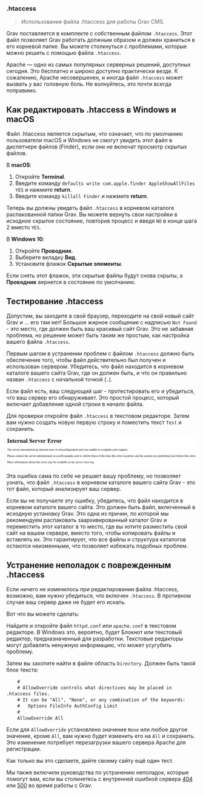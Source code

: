 ### .htaccess

> Использование файла .htaccess для работы Grav CMS.

Grav поставляется в комплекте с собственным файлом `.htaccess`. Этот файл позволяет Grav работать должным образом и должен храниться в его корневой папке. Вы можете столкнуться с проблемами, которые можно решить с помощью файла `.htaccess`.

Apache — одно из самых популярных серверных решений, доступных сегодня. Это бесплатно и широко доступно практически везде. К сожалению, Apache несовершенен, и иногда файл `.htaccess` может вызвать у вас головную боль. Не волнуйтесь, это почти всегда поправимо.

## Как редактировать .htaccess в Windows и macOS

Файл .htaccess является скрытым, что означает, что по умолчанию пользователи macOS и Windows не смогут увидеть этот файл в диспетчере файлов (Finder), если они не включат просмотр скрытых файлов.

В **macOS**:

1. Откройте **Terminal**.
2. Введите команду `defaults write com.apple.finder AppleShowAllFiles YES` и нажмите **return**.
3. Введите команду `killall Finder` и нажмите **return**.

Теперь вы должны увидеть файл `.htaccess` в корневом каталоге распакованной папки Grav. Вы можете вернуть свои настройки в исходное скрытое состояние, повторив процесс и введя `NO` в конце шага 2 вместо `YES`.

В **Windows 10**:

1. Откройте **Проводник**.
2. Выберите вкладку **Вид**.
3. Установите флажок **Скрытые элементы**.

Если снять этот флажок, эти скрытые файлы будут снова скрыты, а **Проводник** вернется в состояние по умолчанию.

## Тестирование .htaccess

Допустим, вы заходите в свой браузер, переходите на свой новый сайт Grav и ... его там нет! Большое жирное сообщение с надписью `Not Found` - это место, где должен быть ваш красивый сайт Grav. Это не забавная проблема, но решение может быть таким же простым, как настройка вашего файла `.htaccess`.

Первым шагом в устранении проблем с файлом `.htaccess` должно быть обеспечение того, чтобы файл действительно был получен и использован сервером. Убедитесь, что файл находится в корневом каталоге вашего сайта Grav, где он должен быть, и что он правильно назван `.htaccess` с начальной точкой (`.`).

Если файл есть, ваш следующий шаг - протестировать его и убедиться, что ваш сервер его обнаруживает. Это простой процесс, который включает добавление одной строки в начало файла.

Для проверки откройте файл `.htaccess` в текстовом редакторе. Затем вам нужно создать новую первую строку и поместить текст `Test` и сохранить.

![HTACCESS Test](test.png)

Эта ошибка сама по себе не решает вашу проблему, но позволяет узнать, что файл `.htaccess` в корневом каталоге вашего сайта Grav - это тот файл, который анализирует ваш сервер.

Если вы не получаете эту ошибку, убедитесь, что файл находится в корневом каталоге вашего сайта. Это должен быть файл, включенный в исходную установку Grav. Это одна из причин, по которой мы рекомендуем распаковать заархивированный каталог Grav и переместить этот каталог в то место, где вы хотите разместить свой сайт на вашем сервере, вместо того, чтобы копировать файлы и вставлять их. Это гарантирует, что все файлы и структура каталогов остаются неизменными, что позволяет избежать подобных проблем.

## Устранение неполадок с поврежденным .htaccess

Если ничего не изменилось при редактировании файла .htaccess, возможно, вам нужно убедиться, что включен `.htaccess`. В противном случае ваш сервер даже не будет его искать.

Вот что вы можете сделать:

Найдите и откройте файл `httpd.conf` или `apache.conf` в текстовом редакторе. В Windows это, вероятно, будет Блокнот или текстовый редактор, предназначенный для разработки. Текстовые редакторы могут добавлять ненужную информацию, что может усугубить проблему.

Затем вы захотите найти в файле область `Directory`. Должен быть такой блок текста:

```text
    #
    # AllowOverride controls what directives may be placed in .htaccess files.
    # It can be "All", "None", or any combination of the keywords:
    #   Options FileInfo AuthConfig Limit
    #
    AllowOverride All
```

Если для `AllowOverride` установлено значение `None` или любое другое значение, кроме `All`, вам нужно будет изменить его на `All` и сохранить. Это изменение потребует перезагрузки вашего сервера Apache для регистрации.

Как только вы это сделаете, дайте своему сайту ещё один тест.

Мы также включили руководства по устранению неполадок, которые помогут вам, если вы столкнетесь с внутренней ошибкой сервера [404](/11.troubleshooting/01.page-not-found/index) или [500](/11.troubleshooting/03.internal-server-error/index) во время работы с Grav.
